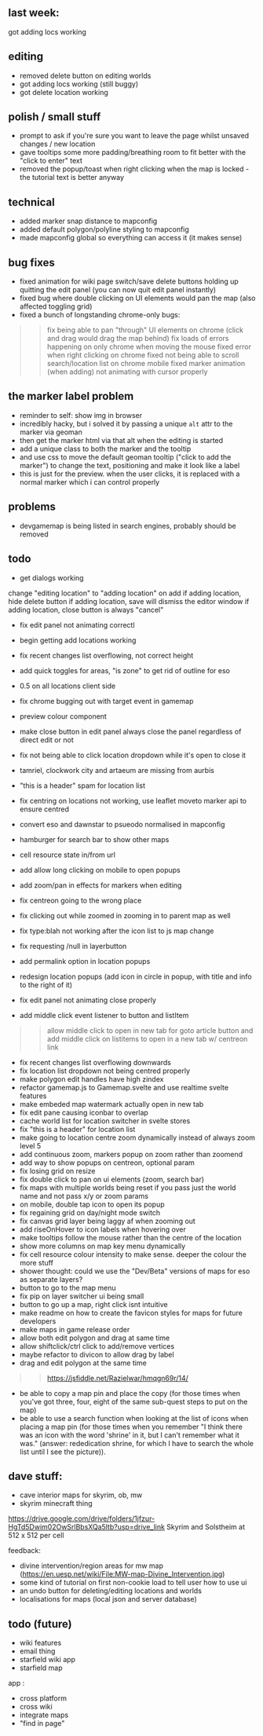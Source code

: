 ## last week:

got adding locs working

## editing
- removed delete button on editing worlds
- got adding locs working (still buggy)
- got delete location working

## polish / small stuff
- prompt to ask if you're sure you want to leave the page whilst unsaved changes / new location
- gave tooltips some more padding/breathing room to fit better with the "click to enter" text
- removed the popup/toast when right clicking when the map is locked - the tutorial text is better anyway

## technical
- added marker snap distance to mapconfig
- added default polygon/polyline styling to mapconfig
- made mapconfig global so everything can access it (it makes sense)

## bug fixes
- fixed animation for wiki page switch/save delete buttons holding up quitting the edit panel (you can now quit edit panel instantly)
- fixed bug where double clicking on UI elements would pan the map (also affected toggling grid)
- fixed a bunch of longstanding chrome-only bugs:
>> fix being able to pan "through" UI elements on chrome (click and drag would drag the map behind)
>> fix loads of errors happening on only chrome when moving the mouse
>> fixed error when right clicking on chrome
>> fixed not being able to scroll search/location list on chrome mobile
>> fixed marker animation (when adding) not animating with cursor properly

## the marker label problem
- reminder to self: show img in browser
- incredibly hacky, but i solved it by passing a unique ``alt`` attr to the marker via geoman
- then get the marker html via that alt when the editing is started
- add a unique class to both the marker and the tooltip
- and use css to move the default geoman tooltip ("click to add the marker") to change the text, positioning and make it look like a label
- this is just for the preview. when the user clicks, it is replaced with a normal marker which i can control properly

## problems
- devgamemap is being listed in search engines, probably should be removed

## todo



- get dialogs working










change "editing location" to "adding location" on add
if adding location, hide delete button
if adding location, save will dismiss the editor window
if adding location, close button is always "cancel"


- fix edit panel not animating correctl
- begin getting add locations working
- fix recent changes list overflowing, not correct height



- add quick toggles for areas, "is zone" to get rid of outline for eso


- 0.5 on all locations client side


- fix chrome bugging out with target event in gamemap


- preview colour component

- make close button in edit panel always close the panel regardless of direct edit or not

- fix not being able to click location dropdown while it's open to close it

- tamriel, clockwork city and artaeum are missing from aurbis
- "this is a header" spam for location list
- fix centring on locations not working, use leaflet moveto marker api to ensure centred
- convert eso and dawnstar to psueodo normalised in mapconfig
- hamburger for search bar to show other maps
- cell resource state in/from url
- add allow long clicking on mobile to open popups
- add zoom/pan in effects for markers when editing
- fix centreon going to the wrong place
- fix clicking out while zoomed in zooming in to parent map as well
- fix type:blah not working after the icon list to js map change
- fix requesting /null in layerbutton
- add permalink option in location popups
- redesign location popups (add icon in circle in popup, with title and info to the right of it)
- fix edit panel not animating close properly
- add middle click event listener to button and listItem
>> allow middle click to open in new tab for goto article button
>> and add middle click on listitems to open in a new tab w/ centreon link
- fix recent changes list overflowing downwards
- fix location list dropdown not being centred properly
- make polygon edit handles have high zindex
- refactor gamemap.js to Gamemap.svelte and use realtime svelte features
- make embeded map watermark actually open in new tab
- fix edit pane causing iconbar to overlap
- cache world list for location switcher in svelte stores
- fix "this is a header" for location list
- make going to location centre zoom dynamically instead of always zoom level 5
- add continuous zoom, markers popup on zoom rather than zoomend
- add way to show popups on centreon, optional param
- fix losing grid on resize
- fix double click to pan on ui elements (zoom, search bar)
- fix maps with multiple worlds being reset if you pass just the world name and not pass x/y or zoom params
- on mobile, double tap icon to open its popup
- fix regaining grid on day/night mode switch
- fix canvas grid layer being laggy af when zooming out
- add riseOnHover to icon labels when hovering over
- make tooltips follow the mouse rather than the centre of the location
- show more columns on map key menu dynamically
- fix cell resource colour intensity to make sense. deeper the colour the more stuff
- shower thought: could we use the "Dev/Beta" versions of maps for eso as separate layers?
- button to go to the map menu
- fix pip on layer switcher ui being small
- button to go up a map, right click isnt intuitive
- make readme on how to create the favicon styles for maps for future developers
- make maps in game release order
- allow both edit polygon and drag at same time
- allow shiftclick/ctrl click to add/remove vertices
- maybe refactor to divicon to allow drag by label
- drag and edit polygon at the same time
>> https://jsfiddle.net/Razielwar/hmqgn69r/14/
- be able to copy a map pin and place the copy (for those times when you've got three, four, eight of the same sub-quest steps to put on the map)
- be able to use a search function when looking at the list of icons when placing a map pin (for those times when you remember "I think there was an icon with the word 'shrine' in it, but I can't remember what it was." (answer: rededication shrine, for which I have to search the whole list until I see the picture)).


## dave stuff:
- cave interior maps for skyrim, ob, mw
- skyrim minecraft thing

https://drive.google.com/drive/folders/1jfzur-HgTd5Dwim02OwSrlBbsXQa5ltb?usp=drive_link
Skyrim and Solstheim at 512 x 512 per cell


feedback:
- divine intervention/region areas for mw map (https://en.uesp.net/wiki/File:MW-map-Divine_Intervention.jpg)
- some kind of tutorial on first non-cookie load to tell user how to use ui
- an undo button for deleting/editing locations and worlds
- localisations for maps (local json and server database)

## todo (future)
- wiki features
- email thing
- starfield wiki app
- starfield map

app :
- cross platform
- cross wiki
- integrate maps
- "find in page"